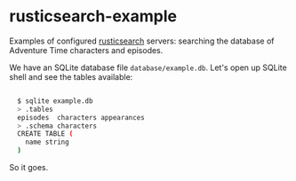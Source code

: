 rusticsearch-example
====================

Examples of configured [rusticsearch](https://github.com/dborzov/rusticsearch) servers:
searching the database of  Adventure Time characters and episodes.

We have an SQLite database file `database/example.db`. Let's open up SQLite shell and see the tables available:
```bash

  $ sqlite example.db
  > .tables
  episodes  characters appearances
  > .schema characters
  CREATE TABLE (
    name string
  )
```

So it goes.
